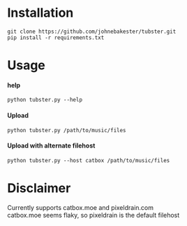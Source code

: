 # Installation
```
git clone https://github.com/johnebakester/tubster.git
pip install -r requirements.txt
```

# Usage
#### help
`python tubster.py --help`

#### Upload
`python tubster.py /path/to/music/files`

#### Upload with alternate filehost
`python tubster.py --host catbox /path/to/music/files`

# Disclaimer
Currently supports catbox.moe and pixeldrain.com   
catbox.moe seems flaky, so pixeldrain is the default filehost
